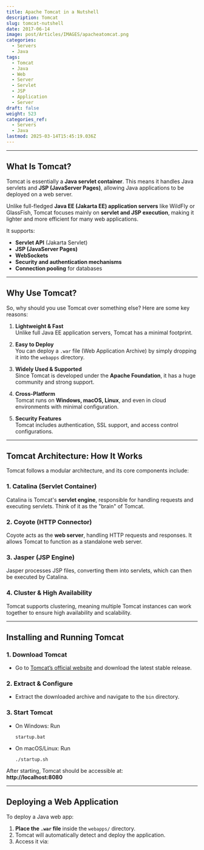 ```yaml
---
title: Apache Tomcat in a Nutshell
description: Tomcat
slug: tomcat-nutshell
date: 2017-06-14
image: post/Articles/IMAGES/apacheatomcat.png
categories:
  - Servers
  - Java
tags:
  - Tomcat
  - Java
  - Web
  - Server
  - Servlet
  - JSP
  - Application
  - Server
draft: false
weight: 523
categories_ref:
  - Servers
  - Java
lastmod: 2025-03-14T15:45:19.036Z
---
```

<!-- 
# Understanding Tomcat

## Introduction

Apache Tomcat is a widely used open-source web server and servlet container for running Java-based web applications. If you've ever wondered how Java web apps actually get served to users, Tomcat is a major player in that game. 

It's lightweight, fast, and relatively easy to configure—though if you're new to it, it can feel a bit overwhelming. Don't worry, though! We’re going to break it all down and make it easy to understand.
-->

***

## What Is Tomcat?

Tomcat is essentially a **Java servlet container**. This means it handles Java servlets and **JSP (JavaServer Pages)**, allowing Java applications to be deployed on a web server.

Unlike full-fledged **Java EE (Jakarta EE) application servers** like WildFly or GlassFish, Tomcat focuses mainly on **servlet and JSP execution**, making it lighter and more efficient for many web applications.

It supports:

* **Servlet API** (Jakarta Servlet)
* **JSP (JavaServer Pages)**
* **WebSockets**
* **Security and authentication mechanisms**
* **Connection pooling** for databases

***

## Why Use Tomcat?

So, why should you use Tomcat over something else? Here are some key reasons:

1. **Lightweight & Fast**\
   Unlike full Java EE application servers, Tomcat has a minimal footprint.

2. **Easy to Deploy**\
   You can deploy a `.war` file (Web Application Archive) by simply dropping it into the `webapps` directory.

3. **Widely Used & Supported**\
   Since Tomcat is developed under the **Apache Foundation**, it has a huge community and strong support.

4. **Cross-Platform**\
   Tomcat runs on **Windows, macOS, Linux**, and even in cloud environments with minimal configuration.

5. **Security Features**\
   Tomcat includes authentication, SSL support, and access control configurations.

***

## Tomcat Architecture: How It Works

Tomcat follows a modular architecture, and its core components include:

### 1. **Catalina (Servlet Container)**

Catalina is Tomcat's **servlet engine**, responsible for handling requests and executing servlets. Think of it as the "brain" of Tomcat.

### 2. **Coyote (HTTP Connector)**

Coyote acts as the **web server**, handling HTTP requests and responses. It allows Tomcat to function as a standalone web server.

### 3. **Jasper (JSP Engine)**

Jasper processes JSP files, converting them into servlets, which can then be executed by Catalina.

### 4. **Cluster & High Availability**

Tomcat supports clustering, meaning multiple Tomcat instances can work together to ensure high availability and scalability.

***

## Installing and Running Tomcat

### 1. **Download Tomcat**

* Go to [Tomcat’s official website](https://tomcat.apache.org/) and download the latest stable release.

### 2. **Extract & Configure**

* Extract the downloaded archive and navigate to the `bin` directory.

### 3. **Start Tomcat**

* On Windows: Run
  ```
  startup.bat
  ```
* On macOS/Linux: Run
  ```
  ./startup.sh
  ```

After starting, Tomcat should be accessible at:\
**http://localhost:8080**

***

## Deploying a Web Application

To deploy a Java web app:

1. **Place the `.war` file** inside the `webapps/` directory.
2. Tomcat will automatically detect and deploy the application.
3. Access it via:

